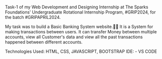 Task-1 of my Web Development and Designing Internship at The Sparks Foundations' Undergraduate Rotational Internship Program, #GRIP2024, for the batch #GRIPAPRIL2024.

My task was to build a Basic Banking System website.👩‍💻 It is a System for making transactions between users. It can transfer Money between multiple accounts, view all Customer's data and view all the past transactions happened between different accounts.

Technologies Used: HTML, CSS, JAVASCRIPT, BOOTSTRAP IDE: - VS CODE
